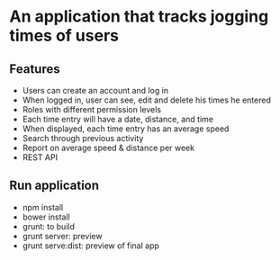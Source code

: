 
# An application that tracks jogging times of users

## Features
- Users can create an account and log in
- When logged in, user can see, edit and delete his times he entered
- Roles with different permission levels
- Each time entry will have a date, distance, and time
- When displayed, each time entry has an average speed
- Search through previous activity
- Report on average speed & distance per week
- REST API

## Run application

- npm install
- bower install
- grunt: to build
- grunt server: preview
- grunt serve:dist: preview of final app

